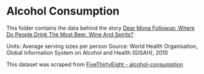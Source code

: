 # Alcohol Consumption

This folder contains the data behind the story [Dear Mona Followup: Where Do People Drink The Most Beer, Wine And Spirits?](http://fivethirtyeight.com/datalab/dear-mona-followup-where-do-people-drink-the-most-beer-wine-and-spirits/)

Units: Average serving sizes per person
Source: World Health Organisation, Global Information System on Alcohol and Health (GISAH), 2010

This dataset was scraped from [FiveThirtyEight - alcohol-consumption](https://github.com/fivethirtyeight/data/tree/master/alcohol-consumption)